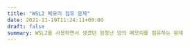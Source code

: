 ```yaml
---
title: "WSL2 메모리 점유 문제"
date: 2021-11-19T11:24:11+09:00
draft: false
summary: WSL2를 사용하면서 생겼던 엄청난 양의 메모리를 점유하는 문제
---
```


